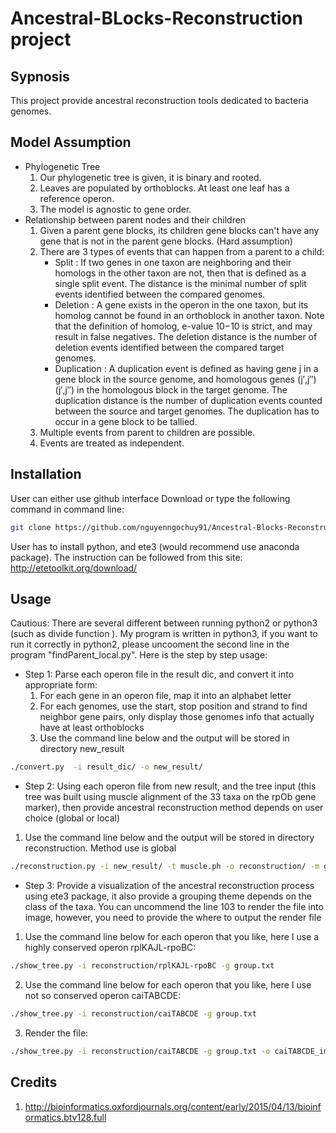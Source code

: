 # Ancestral-BLocks-Reconstruction project
## Sypnosis
This project provide ancestral reconstruction tools dedicated to bacteria genomes.

## Model Assumption
* Phylogenetic Tree
  1. Our phylogenetic tree is given, it is binary and rooted.
  2. Leaves are populated by orthoblocks. At least one leaf has a reference operon.
  3. The model is agnostic to gene order.
* Relationship between parent nodes and their children
  1. Given a parent gene blocks, its children gene blocks can't have any gene that is not in the parent gene blocks. (Hard assumption)
  2. There are 3 types of events that can happen from a parent to a child:
     * Split      : If two genes in one taxon are neighboring and their homologs in the other taxon are not, then that is defined as a single split event. The distance is the minimal number of split events identified between the compared genomes.
     * Deletion    : A gene exists in the operon in the one taxon, but its homolog cannot be found in an orthoblock in another taxon. Note that the definition of homolog, e-value 10−10 is strict, and may result in false negatives. The deletion distance is the number of deletion events identified between the compared target genomes.
     * Duplication : A duplication event is defined as having gene j in a gene block in the source genome, and homologous genes (j′,j″)(j′,j″) in the homologous block in the target genome. The duplication distance is the number of duplication events counted between the source and target genomes. The duplication has to occur in a gene block to be tallied.
  3. Multiple events from parent to children are possible.
  4. Events are treated as independent.

## Installation
User can either use github interface Download or type the following command in command line:
```bash
git clone https://github.com/nguyenngochuy91/Ancestral-Blocks-Reconstruction
```
User has to install python, and ete3 (would recommend use anaconda package). The instruction can be followed from this site:
http://etetoolkit.org/download/

## Usage

Cautious:
There are several different between running python2 or python3 (such as divide function
). My program is written in python3, if you want to run it correctly in python2, please uncooment the second line in the program "findParent_local.py".
Here is the step by step usage:
* Step 1: Parse each operon file in the result dic, and convert it into appropriate form:
  1. For each gene in an operon file, map it into an alphabet letter
  2. For each genomes, use the start, stop position and strand to find neighbor gene pairs, only display those genomes info that actually have at least orthoblocks
  3. Use the command line below and the output will be stored in directory new_result
```bash
./convert.py  -i result_dic/ -o new_result/ 
```
* Step 2: Using each operon file from new result, and the tree input (this tree was built using muscle alignment of the 33 taxa on the rpOb gene marker), then provide ancestral reconstruction method depends on user choice (global or local)
1. Use the command line below and the output will be stored in directory reconstruction. Method use is global
```bash
./reconstruction.py -i new_result/ -t muscle.ph -o reconstruction/ -m global 
```
* Step 3: Provide a visualization of the ancestral reconstruction process using ete3 package, it also provide a grouping theme depends on the class of the taxa. You can uncommend the line 103 to render the file into image, however, you need to provide the where to output the render file
1. Use the command line below for each operon that you like, here I use a highly conserved operon rplKAJL-rpoBC:
```bash
./show_tree.py -i reconstruction/rplKAJL-rpoBC -g group.txt 
```
2. Use the command line below for each operon that you like, here I use not so conserved operon caiTABCDE:
```bash
./show_tree.py -i reconstruction/caiTABCDE -g group.txt 
```
3. Render the file:
```bash
./show_tree.py -i reconstruction/caiTABCDE -g group.txt -o caiTABCDE_image
```

## Credits
1. http://bioinformatics.oxfordjournals.org/content/early/2015/04/13/bioinformatics.btv128.full 



